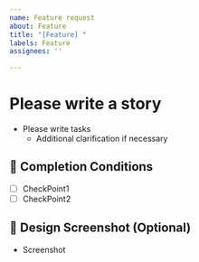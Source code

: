 ```yaml
---
name: Feature request
about: Feature
title: "[Feature] "
labels: Feature
assignees: ''

---
```


# Please write a story
- Please write tasks
   - Additional clarification if necessary

## 🤔 Completion Conditions

- [ ] CheckPoint1
- [ ] CheckPoint2

## 🎨 Design Screenshot (Optional)

- Screenshot
